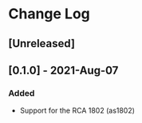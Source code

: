 # Change Log

## [Unreleased]

## [0.1.0] - 2021-Aug-07
### Added
- Support for the RCA 1802 (as1802)